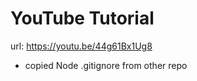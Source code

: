 # YouTube Tutorial

url: https://youtu.be/44g61Bx1Ug8


* copied Node .gitignore from other repo    